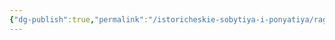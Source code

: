 ```yaml
---
{"dg-publish":true,"permalink":"/istoricheskie-sobytiya-i-ponyatiya/ragnarok/","dgPassFrontmatter":true}
---
```


